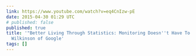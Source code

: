 ```yaml
---
link: https://www.youtube.com/watch?v=eq4CnIzw-pE
date: 2015-04-30 01:29 UTC
# published: false
published: true
title: '"Better Living Through Statistics: Monitoring Doesn''t Have To Suck" - Jamie
  Wilkinson of Google'
tags: []
---
```



